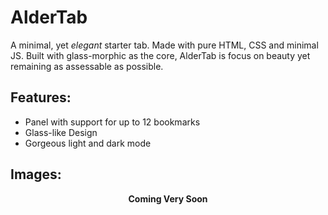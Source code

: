 # AlderTab

A minimal, yet *elegant* starter tab. Made with pure HTML, CSS and minimal JS. Built with glass-morphic as the core, AlderTab is focus on beauty yet remaining as assessable as possible.

## Features:

- Panel with support for up to 12 bookmarks
- Glass-like Design
- Gorgeous light and dark mode

## Images:
<p align="center"><b>Coming Very Soon</b></p>